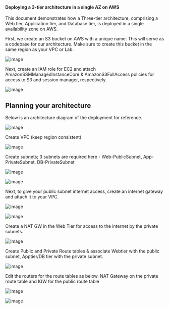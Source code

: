 #### Deploying a 3-tier architecture in a single AZ on AWS

This document demonstrates how a Three-tier architecture, comprising a Web tier, Application tier, and Database tier, is deployed in a single availability zone on AWS.

First, we create an S3 bucket on AWS with a unique name. This will serve as a codebase for our architecture. Make sure to create this bucket in the same region as your VPC or Lab.

![image](https://github.com/user-attachments/assets/a6a2f58a-9cd6-49e5-a8c8-a840a1389361)

Next, create an IAM role for EC2 and attach AmazonSSMManagedInstanceCore & AmazonS3FullAccess policies for access to S3 and session manager, respectively.

![image](https://github.com/user-attachments/assets/5ade16c6-93e9-4977-a0f5-d8a4b065d1f2)

## Planning your architecture

Below is an architecture diagram of the deployment for reference.

![image](https://github.com/user-attachments/assets/3022075c-9a1c-455a-aa05-0bf53f7d79d4)


Create VPC (keep region consistent)

![image](https://github.com/user-attachments/assets/0de993af-4268-49e1-8f22-bf6cffedd34b)

Create subnets; 3 subnets are required here - Web-PublicSubnet, App-PrivateSubnet, DB-PrivateSubnet

![image](https://github.com/user-attachments/assets/fd9a175b-e79b-4285-ada3-084782457ed2)

![image](https://github.com/user-attachments/assets/39b0ec33-c893-4b8f-bfc8-a121aae4939c)

Next, to give your public subnet internet access, create an internet gateway and attach it to your VPC.

![image](https://github.com/user-attachments/assets/dda64b6c-938e-4a4a-b5ce-01239e1a5cdb)

![image](https://github.com/user-attachments/assets/62ca76a4-01a0-4991-a6eb-658a73dd5996)

Create a NAT GW in the Web Tier for access to the internet by the private subnets.

![image](https://github.com/user-attachments/assets/bfcd2fbe-e795-4a39-bab2-151a127908c6)

Create Public and Private Route tables & associate Webtier with the public subnet, Apptier/DB tier with the private subnet.

![image](https://github.com/user-attachments/assets/e44697d8-529d-46a9-a024-d5c600c32f74)

Edit the routers for the route tables as below. NAT Gateway on the private route table and IGW for the public route table

![image](https://github.com/user-attachments/assets/6b683fc3-b2c8-4cea-b4a0-700271238979)

![image](https://github.com/user-attachments/assets/5c733812-f8db-4e60-8c8c-0a01b1ee5161)












